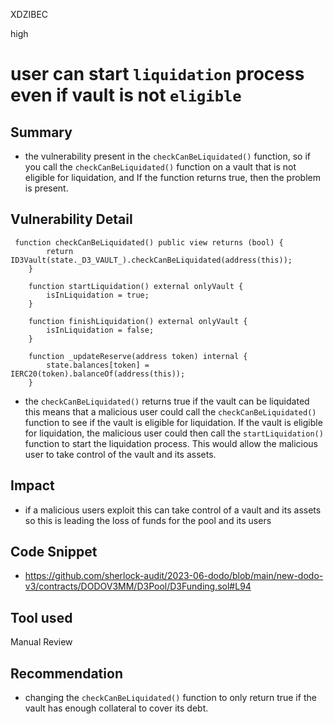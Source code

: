 XDZIBEC

high

# user can start `liquidation` process even if vault is not `eligible`

## Summary
- the vulnerability present in the `checkCanBeLiquidated()` function, so if you call the `checkCanBeLiquidated()` function on a vault that is not eligible for liquidation, and If the function returns true, then the problem is present.

## Vulnerability Detail
```solidity 
 function checkCanBeLiquidated() public view returns (bool) {
        return ID3Vault(state._D3_VAULT_).checkCanBeLiquidated(address(this));
    }

    function startLiquidation() external onlyVault {
        isInLiquidation = true;
    }

    function finishLiquidation() external onlyVault {
        isInLiquidation = false;
    }

    function _updateReserve(address token) internal {
        state.balances[token] = IERC20(token).balanceOf(address(this));
    }
```
- the `checkCanBeLiquidated()` returns true if the vault can be liquidated this means that a malicious user could call the `checkCanBeLiquidated()` function to see if the vault is eligible for liquidation.
If the vault is eligible for liquidation, the malicious user could then call the `startLiquidation()` function to start the liquidation process. This would allow the malicious user to take control of the vault and its assets.
## Impact
-  if a  malicious users exploit this can take control of a vault and its assets so this is leading the loss of funds for the pool and its users
## Code Snippet
- https://github.com/sherlock-audit/2023-06-dodo/blob/main/new-dodo-v3/contracts/DODOV3MM/D3Pool/D3Funding.sol#L94
## Tool used

Manual Review

## Recommendation
- changing the `checkCanBeLiquidated()` function to only return true if the vault has enough collateral to cover its debt.
